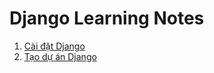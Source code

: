 # Django Learning Notes

1. [Cài đặt Django](django-setup.md)
2. [Tạo dự án Django](create-django-project.md)
